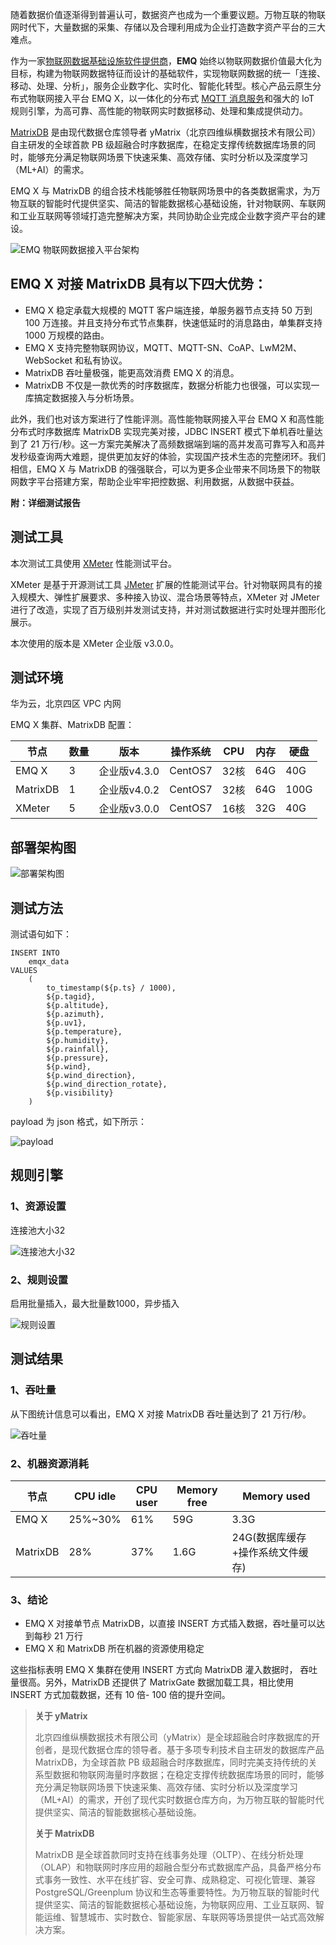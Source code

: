 随着数据价值逐渐得到普遍认可，数据资产也成为一个重要议题。万物互联的物联网时代下，大量数据的采集、存储以及合理利用成为企业打造数字资产平台的三大难点。

作为一家[物联网数据基础设施软件提供商](https://www.emqx.com/zh)，**EMQ** 始终以物联网数据价值最大化为目标，构建为物联网数据特征而设计的基础软件，实现物联网数据的统一「连接、移动、处理、分析」，服务企业数字化、实时化、智能化转型。核心产品云原生分布式物联网接入平台 EMQ X，以一体化的分布式 [MQTT 消息服务](https://www.emqx.com/zh/products/emqx)和强大的 IoT 规则引擎，为高可靠、高性能的物联网实时数据移动、处理和集成提供动力。

[MatrixDB](https://www.ymatrix.cn) 是由现代数据仓库领导者 yMatrix（北京四维纵横数据技术有限公司）自主研发的全球首款 PB 级超融合时序数据库，在稳定支撑传统数据库场景的同时，能够充分满足物联网场景下快速采集、高效存储、实时分析以及深度学习（ML+AI）的需求。

EMQ X 与 MatrixDB 的组合技术栈能够胜任物联网场景中的各类数据需求，为万物互联的智能时代提供坚实、简洁的智能数据核心基础设施，针对物联网、车联网和工业互联网等领域打造完整解决方案，共同协助企业完成企业数字资产平台的建设。

![EMQ 物联网数据接入平台架构](https://static.emqx.net/images/31113cabcf077ba6e8f4f16eee8a4d83.png)

## EMQ X 对接 MatrixDB 具有以下四大优势：

- EMQ X 稳定承载大规模的 MQTT 客户端连接，单服务器节点支持 50 万到 100 万连接。并且支持分布式节点集群，快速低延时的消息路由，单集群支持 1000 万规模的路由。
- EMQ X 支持完整物联网协议，MQTT、MQTT-SN、CoAP、LwM2M、WebSocket 和私有协议。
- MatrixDB 吞吐量极强，能更高效消费 EMQ X 的消息。
- MatrixDB 不仅是一款优秀的时序数据库，数据分析能力也很强，可以实现一库搞定数据接入与分析场景。

此外，我们也对该方案进行了性能评测。高性能物联网接入平台 EMQ X 和高性能分布式时序数据库 MatrixDB 实现完美对接，JDBC INSERT 模式下单机吞吐量达到了 21  万行/秒。这一方案完美解决了高频数据端到端的高并发高可靠写入和高并发秒级查询两大难题，提供更加友好的体验，实现国产技术生态的完整闭环。我们相信，EMQ X 与 MatrixDB 的强强联合，可以为更多企业带来不同场景下的物联网数字平台搭建方案，帮助企业牢牢把控数据、利用数据，从数据中获益。



**附：详细测试报告**

## 测试工具

本次测试工具使用 [XMeter](https://www.xmeter.net/) 性能测试平台。

XMeter 是基于开源测试工具 [JMeter](https://www.emqx.com/zh/blog/introduction-to-the-open-source-testing-tool-jmeter) 扩展的性能测试平台。针对物联网具有的接入规模大、弹性扩展要求、多种接入协议、混合场景等特点，XMeter 对 JMeter 进行了改造，实现了百万级别并发测试支持，并对测试数据进行实时处理并图形化展示。

本次使用的版本是 XMeter 企业版 v3.0.0。

## 测试环境

华为云，北京四区 VPC 内网

EMQ X 集群、MatrixDB 配置：

| 节点     | 数量 | 版本         | 操作系统 | CPU  | 内存 | 硬盘 |
| -------- | ---- | ------------ | -------- | ---- | ---- | ---- |
| EMQ X    | 3    | 企业版v4.3.0 | CentOS7  | 32核 | 64G  | 40G  |
| MatrixDB | 1    | 企业版v4.0.2 | CentOS7  | 32核 | 64G  | 100G |
| XMeter   | 5    | 企业版v3.0.0 | CentOS7  | 16核 | 32G  | 40G  |

## 部署架构图

![部署架构图](https://static.emqx.net/images/50a20795245eca1727291d00e98ec5d7.png)

## 测试方法

测试语句如下：

```
INSERT INTO
	emqx_data
VALUES
	(
		to_timestamp(${p.ts} / 1000),
		${p.tagid},
		${p.altitude},
		${p.azimuth},
		${p.uv1},
		${p.temperature},
		${p.humidity},
		${p.rainfall},
		${p.pressure},
		${p.wind},
		${p.wind_direction},
		${p.wind_direction_rotate},
		${p.visibility}
	)
```

payload 为 json 格式，如下所示：

![payload](https://static.emqx.net/images/2814c9c6d0ffe4d585b093fd10ea528f.png)

## 规则引擎

### 1、资源设置

连接池大小32

![连接池大小32](https://static.emqx.net/images/07bff69acb38621487c96f2b6695696c.png)

### 2、规则设置

启用批量插入，最大批量数1000，异步插入

![规则设置](https://static.emqx.net/images/07c9342bf5330dd63fb991f1785bfc3c.png)

## 测试结果

### 1、吞吐量

从下图统计信息可以看出，EMQ X 对接 MatrixDB 吞吐量达到了 21 万行/秒。

![吞吐量](https://static.emqx.net/images/823baebd9ea5a10e7498e518467a2b4a.png)

### 2、机器资源消耗

| 节点     | CPU idle | CPU user | Memory free | Memory used                      |
| -------- | -------- | -------- | ----------- | -------------------------------- |
| EMQ X    | 25%~30%  | 61%      | 59G         | 3.3G                             |
| MatrixDB | 28%      | 37%      | 1.6G        | 24G(数据库缓存+操作系统文件缓存) |

### 3、结论

- EMQ X 对接单节点 MatrixDB，以直接 INSERT 方式插入数据，吞吐量可以达到每秒 21 万行
- EMQ X 和 MatrixDB 所在机器的资源使用稳定

这些指标表明 EMQ X 集群在使用 INSERT 方式向 MatrixDB 灌入数据时， 吞吐量很高。另外，MatrixDB 还提供了 MatrixGate 数据加载工具，相比使用 INSERT 方式加载数据，还有 10 倍- 100 倍的提升空间。



> **关于 yMatrix**
>
> 北京四维纵横数据技术有限公司（yMatrix）是全球超融合时序数据库的开创者，是现代数据仓库的领导者。基于多项专利技术自主研发的数据库产品 MatrixDB，为全球首款 PB  级超融合时序数据库，同时完美支持传统的关系型数据和物联网海量时序数据；在稳定支撑传统数据库场景的同时，能够充分满足物联网场景下快速采集、高效存储、实时分析以及深度学习（ML+AI）的需求，开创了现代实时数据仓库方向，为万物互联的智能时代提供坚实、简洁的智能数据核心基础设施。
>
> **关于 MatrixDB**
>
> MatrixDB  是全球首款同时支持在线事务处理（OLTP）、在线分析处理（OLAP）和物联网时序应用的超融合型分布式数据库产品，具备严格分布式事务一致性、水平在线扩容、安全可靠、成熟稳定、可视化管理、兼容 PostgreSQL/Greenplum  协议和生态等重要特性。为万物互联的智能时代提供坚实、简洁的智能数据核心基础设施，为物联网应用、工业互联网、智能运维、智慧城市、实时数仓、智能家居、车联网等场景提供一站式高效解决方案。
